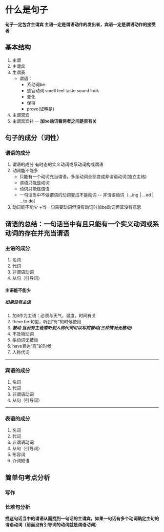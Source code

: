 # 什么是句子
**句子一定包含主谓宾 主语一定是谓语动作的发出者，宾语一定是谓语动作的接受者**

## 基本结构
1. 主谓
2. 主谓宾
3. 主谓表
	+ 谓语：
		+ 系动词be
		+ 感官动词 smell feel taste sound look
		+ 变化
		+ 保持
		+ prove(证明是)
4. 主谓双宾
5. 主谓宾宾补 -- **加be动词看两者之间是否有关**

## 句子的成分（词性）
### 谓语的成分
1. 谓语的成分 有时态的实义动词或系动词构成谓语
2. 动词能不能多
	+ 只能有一个动词充当谓语，多余动词全部变成非谓语动词(独立主格)
	+ 谓语只能是动词
	+ 动词只能做谓语
	+ 一句话当中不做谓语的动词变成不是动词 -- 非谓语动词（...ing | ...ed |  ...to do）
3. 动词能不能少
	+当一句需要动词但没有动词时加be动词但其没有意思

**谓语的总结：一句话当中有且只能有一个实义动词或系动词的存在并充当谓语**
----
### 主语的成分
1. 名词
2. 代词
3. 非谓语动词
4. 从句（引导词）
#### 主语能不能少
##### 如果没有主语
1. 加it作为主语：必须与天气，温度，时间有关
2. there be 句型，听到“有”的时候使用
3. ***被动 当没有主语或听到人称代词可以写成被动(三种情况无被动)***
  1. 不及物动词
  2. 系动词无被动
  3. have表达“有”的时候
4. 人称代词
----
### 宾语的成分
1. 名词
2. 代词
3. 非谓语动词
4. 从句（引导词）
----
### 表语的成分
1. 名词
2. 代词
3. 非谓语动词
4. 从句（引导词）
5. 形容词
6. 介词短语

## 简单句考点分析

### 写作
### 长难句分析
**找这句话当中的谓语从而找到一句话的主谓宾，如果一句话有多个动词确定主句的谓语动词（前面没有引导词的动词就是谓语动词）**